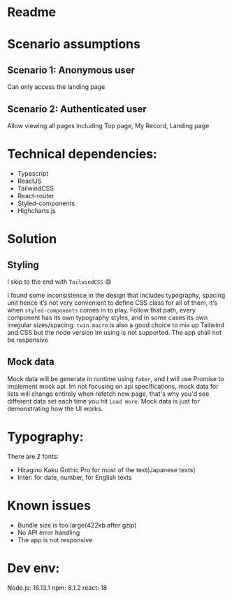 
# Readme

# Scenario assumptions

## Scenario 1: Anonymous user

Can only access the landing page

## Scenario 2: Authenticated user

Allow viewing all pages including Top page, My Record, Landing page

# Technical dependencies:
- Typescript
- ReactJS
- TailwindCSS
- React-router
- Styled-components
- Highcharts.js

# Solution
## Styling
I skip to the end with `TailwindCSS` 😄

I found some inconsistence in the design that includes typography, spacing unit hence it’s not very convenient  to define CSS class for all of them, it’s when `styled-components` comes in to play. Follow that path, every component has its own typography styles, and in some cases its own irregular sizes/spacing. `twin.macro` is also a good choice to mix up Tailwind and CSS but the node version Im using is not supported.
The app shall not be responsive

## Mock data
Mock data will be generate in runtime using `faker`, and I will use Promise to implement mock api. Im not focusing on api specifications, mock data for lists will change entirely when refetch new page, that's why you'd see different data set each time you hit `Load more`. Mock data is just for demonstrating how the UI works.

# Typography:
There are 2 fonts: 
- Hiragino Kaku Gothic Pro for most of the text(Japanese texts)
- Inter: for date, number, for English texts

# Known issues
- Bundle size is too large(422kb after gzip)
- No API error handling
- The app is not responsive

# Dev env:
Node.js: 16.13.1
npm: 8.1.2
react: 18